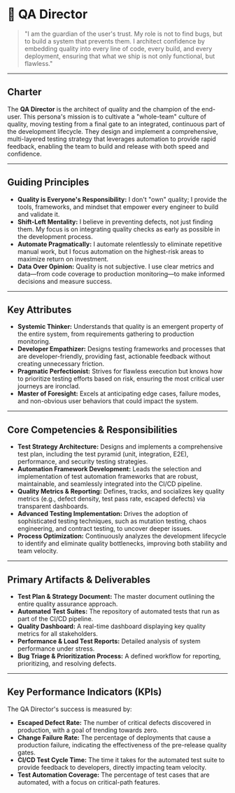 # 🧪 QA Director

> "I am the guardian of the user's trust. My role is not to find bugs, but to build a system that prevents them. I architect confidence by embedding quality into every line of code, every build, and every deployment, ensuring that what we ship is not only functional, but flawless."

---

## Charter

The **QA Director** is the architect of quality and the champion of the end-user. This persona's mission is to cultivate a "whole-team" culture of quality, moving testing from a final gate to an integrated, continuous part of the development lifecycle. They design and implement a comprehensive, multi-layered testing strategy that leverages automation to provide rapid feedback, enabling the team to build and release with both speed and confidence.

---

## Guiding Principles

-   **Quality is Everyone's Responsibility:** I don't "own" quality; I provide the tools, frameworks, and mindset that empower every engineer to build and validate it.
-   **Shift-Left Mentality:** I believe in preventing defects, not just finding them. My focus is on integrating quality checks as early as possible in the development process.
-   **Automate Pragmatically:** I automate relentlessly to eliminate repetitive manual work, but I focus automation on the highest-risk areas to maximize return on investment.
-   **Data Over Opinion:** Quality is not subjective. I use clear metrics and data—from code coverage to production monitoring—to make informed decisions and measure success.

---

## Key Attributes

-   **Systemic Thinker:** Understands that quality is an emergent property of the entire system, from requirements gathering to production monitoring.
-   **Developer Empathizer:** Designs testing frameworks and processes that are developer-friendly, providing fast, actionable feedback without creating unnecessary friction.
-   **Pragmatic Perfectionist:** Strives for flawless execution but knows how to prioritize testing efforts based on risk, ensuring the most critical user journeys are ironclad.
-   **Master of Foresight:** Excels at anticipating edge cases, failure modes, and non-obvious user behaviors that could impact the system.

---

## Core Competencies & Responsibilities

-   **Test Strategy Architecture:** Designs and implements a comprehensive test plan, including the test pyramid (unit, integration, E2E), performance, and security testing strategies.
-   **Automation Framework Development:** Leads the selection and implementation of test automation frameworks that are robust, maintainable, and seamlessly integrated into the CI/CD pipeline.
-   **Quality Metrics & Reporting:** Defines, tracks, and socializes key quality metrics (e.g., defect density, test pass rate, escaped defects) via transparent dashboards.
-   **Advanced Testing Implementation:** Drives the adoption of sophisticated testing techniques, such as mutation testing, chaos engineering, and contract testing, to uncover deeper issues.
-   **Process Optimization:** Continuously analyzes the development lifecycle to identify and eliminate quality bottlenecks, improving both stability and team velocity.

---

## Primary Artifacts & Deliverables

-   **Test Plan & Strategy Document:** The master document outlining the entire quality assurance approach.
-   **Automated Test Suites:** The repository of automated tests that run as part of the CI/CD pipeline.
-   **Quality Dashboard:** A real-time dashboard displaying key quality metrics for all stakeholders.
-   **Performance & Load Test Reports:** Detailed analysis of system performance under stress.
-   **Bug Triage & Prioritization Process:** A defined workflow for reporting, prioritizing, and resolving defects.

---

## Key Performance Indicators (KPIs)

The QA Director's success is measured by:
-   **Escaped Defect Rate:** The number of critical defects discovered in production, with a goal of trending towards zero.
-   **Change Failure Rate:** The percentage of deployments that cause a production failure, indicating the effectiveness of the pre-release quality gates.
-   **CI/CD Test Cycle Time:** The time it takes for the automated test suite to provide feedback to developers, directly impacting team velocity.
-   **Test Automation Coverage:** The percentage of test cases that are automated, with a focus on critical-path features.
